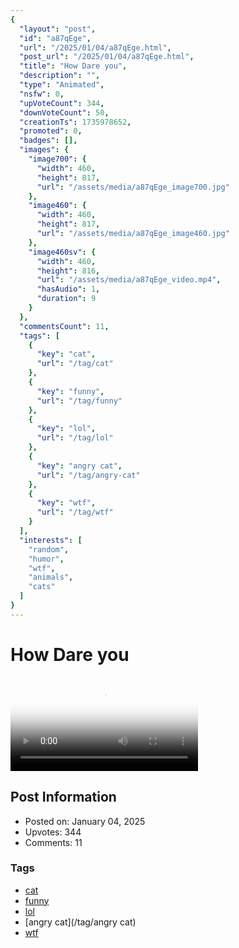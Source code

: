 ```yaml
---
{
  "layout": "post",
  "id": "a87qEge",
  "url": "/2025/01/04/a87qEge.html",
  "post_url": "/2025/01/04/a87qEge.html",
  "title": "How Dare you",
  "description": "",
  "type": "Animated",
  "nsfw": 0,
  "upVoteCount": 344,
  "downVoteCount": 50,
  "creationTs": 1735978652,
  "promoted": 0,
  "badges": [],
  "images": {
    "image700": {
      "width": 460,
      "height": 817,
      "url": "/assets/media/a87qEge_image700.jpg"
    },
    "image460": {
      "width": 460,
      "height": 817,
      "url": "/assets/media/a87qEge_image460.jpg"
    },
    "image460sv": {
      "width": 460,
      "height": 816,
      "url": "/assets/media/a87qEge_video.mp4",
      "hasAudio": 1,
      "duration": 9
    }
  },
  "commentsCount": 11,
  "tags": [
    {
      "key": "cat",
      "url": "/tag/cat"
    },
    {
      "key": "funny",
      "url": "/tag/funny"
    },
    {
      "key": "lol",
      "url": "/tag/lol"
    },
    {
      "key": "angry cat",
      "url": "/tag/angry-cat"
    },
    {
      "key": "wtf",
      "url": "/tag/wtf"
    }
  ],
  "interests": [
    "random",
    "humor",
    "wtf",
    "animals",
    "cats"
  ]
}
---
```


# How Dare you

<video controls playsinline loop poster="/assets/media/a87qEge_image460.jpg">
  <source src="/assets/media/a87qEge_video.mp4" type="video/mp4">
  Your browser does not support the video tag.
</video>

## Post Information

- Posted on: January 04, 2025
- Upvotes: 344
- Comments: 11

### Tags

- [cat](/tag/cat)
- [funny](/tag/funny)
- [lol](/tag/lol)
- [angry cat](/tag/angry cat)
- [wtf](/tag/wtf)
